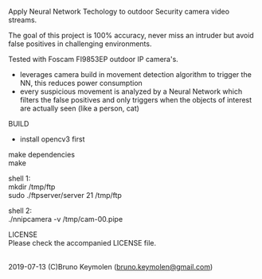 Apply Neural Network Techology to outdoor Security camera video streams.


The goal of this project is 100% accuracy, never miss an intruder but avoid false positives in challenging environments. 

Tested with Foscam FI9853EP outdoor IP camera's.

- leverages camera build in movement detection algorithm to trigger the NN, this reduces power consumption
- every suspicious movement is analyzed by a Neural Network which filters the false positives and only triggers
  when the objects of interest are actually seen (like a person, cat)


BUILD
- install opencv3 first


make dependencies<br>
make

shell 1:<br>
mkdir /tmp/ftp<br>
sudo ./ftpserver/server 21 /tmp/ftp<br>

shell 2:<br>
./nnipcamera -v /tmp/cam-00.pipe<br>



LICENSE<br>
Please check the accompanied LICENSE file.<br><br>

2019-07-13 (C)Bruno Keymolen (bruno.keymolen@gmail.com)
